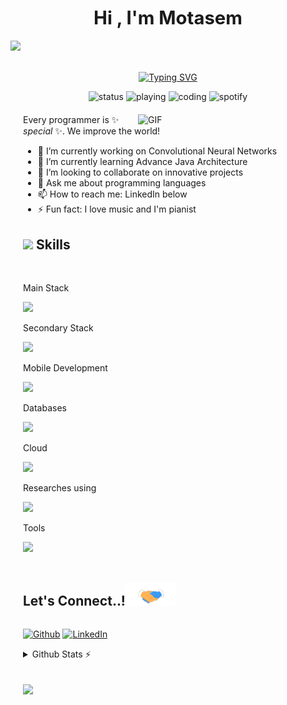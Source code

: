 <div align="center" style="font-size: 25px; margin-bottom: -10px;">
  
  ### Hi , I'm Motasem
</div>
<!-- Separator -->
<img src="https://user-images.githubusercontent.com/73097560/115834477-dbab4500-a447-11eb-908a-139a6edaec5c.gif">
</br></br>
<!-- Status Badges -->
<div  align="center">

[![Typing SVG](https://readme-typing-svg.demolab.com/?lines=Self-taught+Full-Stack+Developer,;Computer+Scientist+Active+Learner+Researcher!&pause=2000&color=F7F7F7)](https://git.io/typing-svg)

![status](https://img.shields.io/badge/status-online-green)
![playing](https://img.shields.io/badge/playing-Elder%20Ring-blue)
![coding](https://img.shields.io/badge/coding-springboot%20api-orange)
![spotify](https://img.shields.io/badge/listening%20to-nothing-8A2BE2)

</div>

<div  style="margin:20px">
  <img align="right" alt="GIF" src="https://github.com/abhisheknaiidu/abhisheknaiidu/blob/master/code.gif?raw=true" width="280" />

Every programmer is ✨ _special_ ✨. We improve the world!

- 🔭 I’m currently working on Convolutional Neural Networks
- 🌱 I’m currently learning Advance Java Architecture
- 👯 I’m looking to collaborate on innovative projects
- 💬 Ask me about programming languages
- 📫 How to reach me: LinkedIn below
- ⚡ Fun fact: I love music and I'm pianist
<div>

<!-- SKILLS -->

## <img src="https://media2.giphy.com/media/QssGEmpkyEOhBCb7e1/giphy.gif?cid=ecf05e47a0n3gi1bfqntqmob8g9aid1oyj2wr3ds3mg700bl&rid=giphy.gif" width ="25"><b> Skills</b>

<br>

<div>
  <p>Main Stack</p>
  <img height="30px" src="https://skillicons.dev/icons?i=js,ts,html,css,nodejs,react,electron,graphql,apollo,nextjs,redux,jest" />
</div>
<div>
  <p>Secondary Stack</p>
  <img height="30px" src="https://skillicons.dev/icons?i=java,spring,hibernate,go" />
</div>
<div>
  <p>Mobile Development</p>
  <img height="30px" src="https://skillicons.dev/icons?i=react,swift,kotlin" />
</div>
<div>
  <p>Databases</p>
  <img height="30px" src="https://skillicons.dev/icons?i=sqlite,mongodb,firebase,mysql,postgresql,redis" />
</div>
<div>
  <p>Cloud</p>
  <img height="30px" src="https://skillicons.dev/icons?i=git,github,docker,aws,azure,gcp,heroku,nginx,kafka" />
</div>
<div>
  <p>Researches using</p>
  <img height="30px" src="https://skillicons.dev/icons?i=python,pytorch,tensorflow,c,cpp,raspberrypi,arduino,fastapi,linux" />
</div>
<div>
  <p>Tools</p>
  <img height="30px" src="https://skillicons.dev/icons?i=vscode,androidstudio,bash,figma,xd,idea,postman,powershell,unity,unreal" />
</div>

</br>

<!-- Let's Connect -->

<div style="display: flex; flex-direction:column">

## <b> Let's Connect..!</b><img src="https://github.com/0xAbdulKhalid/0xAbdulKhalid/raw/main/assets/mdImages/handshake.gif" width ="80">

  <p>
  <a href="https://github.com/Motasem-E" target="_blank"><img alt="Github" src="https://img.shields.io/badge/GitHub-%2312100E.svg?&style=for-the-badge&logo=Github&logoColor=white" /></a> 
  <a href="https://www.linkedin.com/in/motasem-elmalat" target="_blank"><img alt="LinkedIn" src="https://img.shields.io/badge/linkedin-%230077B5.svg?&style=for-the-badge&logo=linkedin&logoColor=white" /></a> 
  </p>

  <!-- Counter -->
  <!-- Stats -->
  <details>
    <summary>Github Stats ⚡</summary>
    
    <a href="#">
    
  ![Github stats](https://github-readme-stats.vercel.app/api?username=Motasem-E&theme=blueberry&count_private=true&hide_border=true&line_height=20)</a>
    <a href="#">![Top Langs](https://github-readme-stats.vercel.app/api/top-langs/?username=Motasem-E&layout=compact&theme=blueberry&count_private=true&hide_border=true)</a>
  </details></br></br>

  <a href="https://visitcount.itsvg.in">
    <img src="https://visitcount.itsvg.in/api?id=Motasem-E&label=Profile%20Views&color=0&icon=3&pretty=false" />
  </a>

</div>
